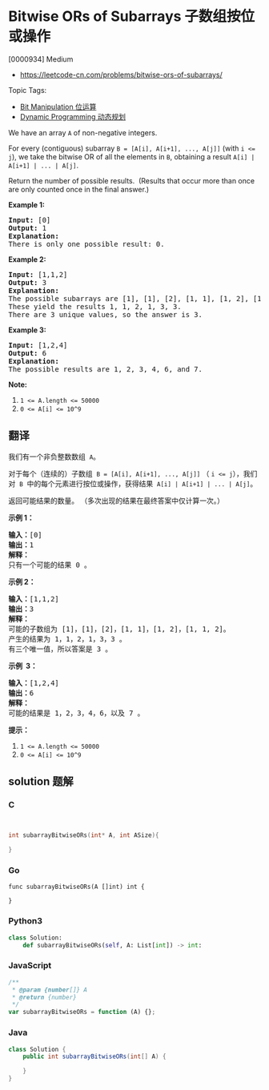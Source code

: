 # Bitwise ORs of Subarrays 子数组按位或操作

[0000934] Medium

- https://leetcode-cn.com/problems/bitwise-ors-of-subarrays/

Topic Tags:

- [Bit Manipulation 位运算](https://leetcode-cn.com/tag/bit-manipulation/)
- [Dynamic Programming 动态规划](https://leetcode-cn.com/tag/dynamic-programming/)

We have an array `A` of non-negative integers.

For every (contiguous) subarray `B = [A[i], A[i+1], ..., A[j]]` (with `i <= j`), we take the bitwise OR of all the elements in `B`, obtaining a result `A[i] | A[i+1] | ... | A[j]`.

Return the number of possible results.  (Results that occur more than once are only counted once in the final answer.)

**Example 1:**

<pre><strong>Input: </strong><span id="example-input-1-1">[0]</span>
<strong>Output: </strong><span id="example-output-1">1</span>
<strong>Explanation: </strong>
There is only one possible result: 0.
</pre>

**Example 2:**

<pre><strong>Input: </strong><span id="example-input-2-1">[1,1,2]</span>
<strong>Output: </strong><span id="example-output-2">3</span>
<strong>Explanation: </strong>
The possible subarrays are [1], [1], [2], [1, 1], [1, 2], [1, 1, 2].
These yield the results 1, 1, 2, 1, 3, 3.
There are 3 unique values, so the answer is 3.
</pre>

**Example 3:**

<pre><strong>Input: </strong><span id="example-input-3-1">[1,2,4]</span>
<strong>Output: </strong><span id="example-output-3">6</span>
<strong>Explanation: </strong>
The possible results are 1, 2, 3, 4, 6, and 7.
</pre>

**Note:**

1.  `1 <= A.length <= 50000`
2.  `0 <= A[i] <= 10^9`

## 翻译

我们有一个非负整数数组  `A`。

对于每个（连续的）子数组  `B = [A[i], A[i+1], ..., A[j]]` （ `i <= j`），我们对  `B`  中的每个元素进行按位或操作，获得结果  `A[i] | A[i+1] | ... | A[j]`。

返回可能结果的数量。 （多次出现的结果在最终答案中仅计算一次。）

**示例 1：**

<pre><strong>输入：</strong>[0]
<strong>输出：</strong>1
<strong>解释：</strong>
只有一个可能的结果 0 。
</pre>

**示例 2：**

<pre><strong>输入：</strong>[1,1,2]
<strong>输出：</strong>3
<strong>解释：</strong>
可能的子数组为 [1]，[1]，[2]，[1, 1]，[1, 2]，[1, 1, 2]。
产生的结果为 1，1，2，1，3，3 。
有三个唯一值，所以答案是 3 。
</pre>

**示例  3：**

<pre><strong>输入：</strong>[1,2,4]
<strong>输出：</strong>6
<strong>解释：</strong>
可能的结果是 1，2，3，4，6，以及 7 。
</pre>

**提示：**

1.  `1 <= A.length <= 50000`
2.  `0 <= A[i] <= 10^9`

## solution 题解

### C

```c


int subarrayBitwiseORs(int* A, int ASize){

}


```

### Go

```golang
func subarrayBitwiseORs(A []int) int {

}
```

### Python3

```python
class Solution:
    def subarrayBitwiseORs(self, A: List[int]) -> int:

```

### JavaScript

```javascript
/**
 * @param {number[]} A
 * @return {number}
 */
var subarrayBitwiseORs = function (A) {};
```

### Java

```java
class Solution {
    public int subarrayBitwiseORs(int[] A) {

    }
}
```
